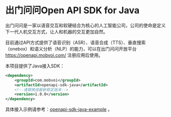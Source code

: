 # 出门问问Open API SDK for Java

出门问问是一家以语音交互和软硬结合为核心的人工智能公司，公司的使命是定义下一代人机交互方式，让人和机器的交互更加自然。

目前通过API方式提供了语音识别（ASR）、语音合成（TTS）、垂直搜索（onebox）和语义分析（NLP）的能力，可以在出门问问开放平台 https://openapi.mobvoi.com/ 注册应用后使用。

本项目提供了Java接入SDK：

```xml
<dependency>
    <groupId>com.mobvoi</groupId>
    <artifactId>openapi-sdk-java</artifactId>
    <!--请替换成最新稳定版本-->
    <version>1.0.0</version>
</dependency>
```

具体接入示例请参考：[openapi-sdk-java-example](https://github.com/MobvoiBackend/openapi-sdk-java-example) 。 
